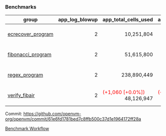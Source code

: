 ### Benchmarks
| group | app_log_blowup | app_total_cells_used | app_total_cycles | app_total_proof_time_ms | leaf_log_blowup | leaf_total_cells_used | leaf_total_cycles | leaf_total_proof_time_ms | max_segment_length | instance | alloc |
|---|---|---|---|---|---|---|---|---|---|---|---|
| [ ecrecover_program ](https://github.com/openvm-org/openvm/blob/gh-pages/benchmarks-pr/1022/individual/ecrecover-61e6fd1781bed7c8ffb500c37d1e1964172ff28a.md) | <div style='text-align: right'> 2 </div>  | <div style='text-align: right'> 10,251,804 </div>  | <div style='text-align: right'> 195,066 </div>  | <span style='color: red'>(+44.0 [+2.2%])</span><div style='text-align: right'> 2,071.0 </div>  | <div style='text-align: right'> - </div>  | <div style='text-align: right'> - </div>  | <div style='text-align: right'> - </div>  | <div style='text-align: right'> - </div>  | 1048476 | 64cpu-linux-arm64 | mimalloc |
| [ fibonacci_program ](https://github.com/openvm-org/openvm/blob/gh-pages/benchmarks-pr/1022/individual/fibonacci-61e6fd1781bed7c8ffb500c37d1e1964172ff28a.md) | <div style='text-align: right'> 2 </div>  | <div style='text-align: right'> 51,615,800 </div>  | <div style='text-align: right'> 3,000,274 </div>  | <span style='color: green'>(-17.0 [-0.3%])</span><div style='text-align: right'> 5,595.0 </div>  | <div style='text-align: right'> - </div>  | <div style='text-align: right'> - </div>  | <div style='text-align: right'> - </div>  | <div style='text-align: right'> - </div>  | 1048476 | 64cpu-linux-arm64 | mimalloc |
| [ regex_program ](https://github.com/openvm-org/openvm/blob/gh-pages/benchmarks-pr/1022/individual/regex-61e6fd1781bed7c8ffb500c37d1e1964172ff28a.md) | <div style='text-align: right'> 2 </div>  | <div style='text-align: right'> 238,890,449 </div>  | <div style='text-align: right'> 8,381,808 </div>  | <span style='color: green'>(-13.0 [-0.1%])</span><div style='text-align: right'> 17,270.0 </div>  | <div style='text-align: right'> - </div>  | <div style='text-align: right'> - </div>  | <div style='text-align: right'> - </div>  | <div style='text-align: right'> - </div>  | 1048476 | 64cpu-linux-arm64 | mimalloc |
| [ verify_fibair ](https://github.com/openvm-org/openvm/blob/gh-pages/benchmarks-pr/1022/individual/verify_fibair-61e6fd1781bed7c8ffb500c37d1e1964172ff28a.md) | <div style='text-align: right'> 2 </div>  | <span style='color: red'>(+1,060 [+0.0%])</span><div style='text-align: right'> 48,126,947 </div>  | <span style='color: red'>(+100 [+0.0%])</span><div style='text-align: right'> 397,194 </div>  | <span style='color: red'>(+1.0 [+0.0%])</span><div style='text-align: right'> 3,102.0 </div>  | <div style='text-align: right'> - </div>  | <div style='text-align: right'> - </div>  | <div style='text-align: right'> - </div>  | <div style='text-align: right'> - </div>  | 1048476 | 64cpu-linux-arm64 | mimalloc |


Commit: https://github.com/openvm-org/openvm/commit/61e6fd1781bed7c8ffb500c37d1e1964172ff28a

[Benchmark Workflow](https://github.com/openvm-org/openvm/actions/runs/12318981473)
